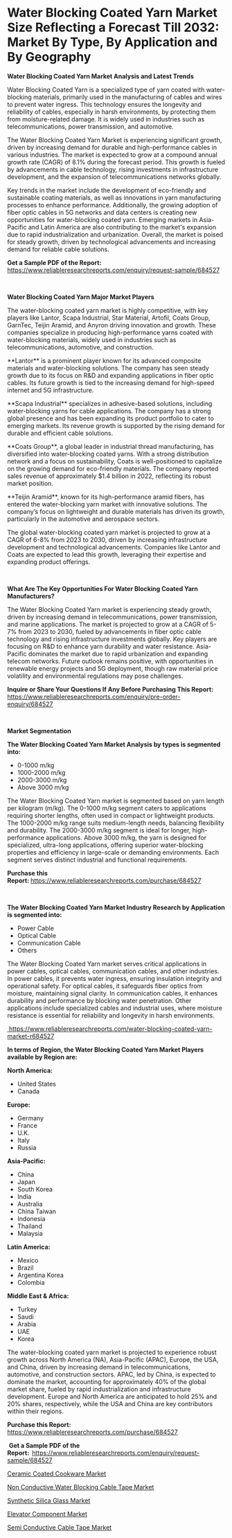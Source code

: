 <p><h1>Water Blocking Coated Yarn Market Size Reflecting a Forecast Till 2032: Market By Type, By Application and By Geography</h1></p><p><strong>Water Blocking Coated Yarn Market Analysis and Latest Trends</strong></p>
<p><p>Water Blocking Coated Yarn is a specialized type of yarn coated with water-blocking materials, primarily used in the manufacturing of cables and wires to prevent water ingress. This technology ensures the longevity and reliability of cables, especially in harsh environments, by protecting them from moisture-related damage. It is widely used in industries such as telecommunications, power transmission, and automotive.</p><p>The Water Blocking Coated Yarn Market is experiencing significant growth, driven by increasing demand for durable and high-performance cables in various industries. The market is expected to grow at a compound annual growth rate (CAGR) of 8.1% during the forecast period. This growth is fueled by advancements in cable technology, rising investments in infrastructure development, and the expansion of telecommunications networks globally.</p><p>Key trends in the market include the development of eco-friendly and sustainable coating materials, as well as innovations in yarn manufacturing processes to enhance performance. Additionally, the growing adoption of fiber optic cables in 5G networks and data centers is creating new opportunities for water-blocking coated yarn. Emerging markets in Asia-Pacific and Latin America are also contributing to the market's expansion due to rapid industrialization and urbanization. Overall, the market is poised for steady growth, driven by technological advancements and increasing demand for reliable cable solutions.</p></p>
<p><strong>Get a Sample PDF of the Report:&nbsp;</strong> <a href="https://www.reliableresearchreports.com/enquiry/request-sample/684527?utm_campaign=32&utm_medium=2&utm_source=Github&utm_content=ia&utm_term=20012025&utm_id=water-blocking-coated-yarn">https://www.reliableresearchreports.com/enquiry/request-sample/684527</a></p>
<p>&nbsp;</p>
<p><strong>Water Blocking Coated Yarn Major Market Players</strong></p>
<p><p>The water-blocking coated yarn market is highly competitive, with key players like Lantor, Scapa Industrial, Star Material, Artofil, Coats Group, GarnTec, Teijin Aramid, and Anyron driving innovation and growth. These companies specialize in producing high-performance yarns coated with water-blocking materials, widely used in industries such as telecommunications, automotive, and construction.</p><p>**Lantor** is a prominent player known for its advanced composite materials and water-blocking solutions. The company has seen steady growth due to its focus on R&D and expanding applications in fiber optic cables. Its future growth is tied to the increasing demand for high-speed internet and 5G infrastructure.</p><p>**Scapa Industrial** specializes in adhesive-based solutions, including water-blocking yarns for cable applications. The company has a strong global presence and has been expanding its product portfolio to cater to emerging markets. Its revenue growth is supported by the rising demand for durable and efficient cable solutions.</p><p>**Coats Group**, a global leader in industrial thread manufacturing, has diversified into water-blocking coated yarns. With a strong distribution network and a focus on sustainability, Coats is well-positioned to capitalize on the growing demand for eco-friendly materials. The company reported sales revenue of approximately $1.4 billion in 2022, reflecting its robust market position.</p><p>**Teijin Aramid**, known for its high-performance aramid fibers, has entered the water-blocking yarn market with innovative solutions. The company’s focus on lightweight and durable materials has driven its growth, particularly in the automotive and aerospace sectors.</p><p>The global water-blocking coated yarn market is projected to grow at a CAGR of 6-8% from 2023 to 2030, driven by increasing infrastructure development and technological advancements. Companies like Lantor and Coats are expected to lead this growth, leveraging their expertise and expanding product offerings.</p></p>
<p>&nbsp;</p>
<p><strong>What Are The Key Opportunities For Water Blocking Coated Yarn Manufacturers?</strong></p>
<p><p>The Water Blocking Coated Yarn market is experiencing steady growth, driven by increasing demand in telecommunications, power transmission, and marine applications. The market is projected to grow at a CAGR of 5-7% from 2023 to 2030, fueled by advancements in fiber optic cable technology and rising infrastructure investments globally. Key players are focusing on R&D to enhance yarn durability and water resistance. Asia-Pacific dominates the market due to rapid urbanization and expanding telecom networks. Future outlook remains positive, with opportunities in renewable energy projects and 5G deployment, though raw material price volatility and environmental regulations may pose challenges.</p></p>
<p><strong>Inquire or Share Your Questions If Any Before Purchasing This Report:</strong> <a href="https://www.reliableresearchreports.com/enquiry/pre-order-enquiry/684527?utm_campaign=32&utm_medium=2&utm_source=Github&utm_content=ia&utm_term=20012025&utm_id=water-blocking-coated-yarn">https://www.reliableresearchreports.com/enquiry/pre-order-enquiry/684527</a></p>
<p>&nbsp;</p>
<p><strong>Market Segmentation</strong></p>
<p><strong>The Water Blocking Coated Yarn Market Analysis by types is segmented into:</strong></p>
<p><ul><li>0-1000 m/kg</li><li>1000-2000 m/kg</li><li>2000-3000 m/kg</li><li>Above 3000 m/kg</li></ul></p>
<p><p>The Water Blocking Coated Yarn market is segmented based on yarn length per kilogram (m/kg). The 0-1000 m/kg segment caters to applications requiring shorter lengths, often used in compact or lightweight products. The 1000-2000 m/kg range suits medium-length needs, balancing flexibility and durability. The 2000-3000 m/kg segment is ideal for longer, high-performance applications. Above 3000 m/kg, the yarn is designed for specialized, ultra-long applications, offering superior water-blocking properties and efficiency in large-scale or demanding environments. Each segment serves distinct industrial and functional requirements.</p></p>
<p><strong>Purchase this Report:&nbsp;</strong><a href="https://www.reliableresearchreports.com/purchase/684527?utm_campaign=32&utm_medium=2&utm_source=Github&utm_content=ia&utm_term=20012025&utm_id=water-blocking-coated-yarn">https://www.reliableresearchreports.com/purchase/684527</a></p>
<p>&nbsp;</p>
<p><strong>The Water Blocking Coated Yarn Market Industry Research by Application is segmented into:</strong></p>
<p><ul><li>Power Cable</li><li>Optical Cable</li><li>Communication Cable</li><li>Others</li></ul></p>
<p><p>The Water Blocking Coated Yarn market serves critical applications in power cables, optical cables, communication cables, and other industries. In power cables, it prevents water ingress, ensuring insulation integrity and operational safety. For optical cables, it safeguards fiber optics from moisture, maintaining signal clarity. In communication cables, it enhances durability and performance by blocking water penetration. Other applications include specialized cables and industrial uses, where moisture resistance is essential for reliability and longevity in harsh environments.</p></p>
<p><a href="https://www.reliableresearchreports.com/water-blocking-coated-yarn-market-r684527?utm_campaign=32&utm_medium=2&utm_source=Github&utm_content=ia&utm_term=20012025&utm_id=water-blocking-coated-yarn">&nbsp;https://www.reliableresearchreports.com/water-blocking-coated-yarn-market-r684527</a></p>
<p><strong>In terms of Region, the Water Blocking Coated Yarn Market Players available by Region are:</strong></p>
<p>
    <p> <strong> North America: </strong>
        <ul>
            <li>United States</li>
            <li>Canada</li>
        </ul>
        </p> 
    <p> <strong> Europe: </strong>
        <ul>
            <li>Germany</li>
            <li>France</li>
            <li>U.K.</li>
            <li>Italy</li>
            <li>Russia</li>
        </ul>
        </p> 
    <p> <strong> Asia-Pacific: </strong>
        <ul>
            <li>China</li>
            <li>Japan</li>
            <li>South Korea</li>
            <li>India</li>
            <li>Australia</li>
            <li>China Taiwan</li>
            <li>Indonesia</li>
            <li>Thailand</li>
            <li>Malaysia</li>
        </ul>
        </p> 
    <p> <strong> Latin America: </strong>
        <ul>
            <li>Mexico</li>
            <li>Brazil</li>
            <li>Argentina Korea</li>
            <li>Colombia</li>
        </ul>
        </p> 
    <p> <strong> Middle East & Africa: </strong>
        <ul>
            <li>Turkey</li>
            <li>Saudi</li>
            <li>Arabia</li>
            <li>UAE</li>
            <li>Korea</li>
        </ul>
    </p>
    </p>
<p><p>The water-blocking coated yarn market is projected to experience robust growth across North America (NA), Asia-Pacific (APAC), Europe, the USA, and China, driven by increasing demand in telecommunications, automotive, and construction sectors. APAC, led by China, is expected to dominate the market, accounting for approximately 40% of the global market share, fueled by rapid industrialization and infrastructure development. Europe and North America are anticipated to hold 25% and 20% shares, respectively, while the USA and China are key contributors within their regions.</p></p>
<p><strong>Purchase this Report: </strong><a href="https://www.reliableresearchreports.com/purchase/684527?utm_campaign=32&utm_medium=2&utm_source=Github&utm_content=ia&utm_term=20012025&utm_id=water-blocking-coated-yarn">https://www.reliableresearchreports.com/purchase/684527</a></p>
<p>&nbsp;<strong>Get a Sample PDF of the Report:&nbsp;&nbsp;</strong><a href="https://www.reliableresearchreports.com/enquiry/request-sample/684527?utm_campaign=32&utm_medium=2&utm_source=Github&utm_content=ia&utm_term=20012025&utm_id=water-blocking-coated-yarn">https://www.reliableresearchreports.com/enquiry/request-sample/684527</a></p>
<p><strong></strong></p>
<p><p><a href="https://github.com/rahu1506/Market-Research-Report-List-6/blob/main/ceramic-coated-cookware-market.md?utm_campaign=32&utm_medium=2&utm_source=Github&utm_content=ia&utm_term=20012025&utm_id=water-blocking-coated-yarn">Ceramic Coated Cookware Market</a></p><p><a href="https://github.com/alberthagorsuch/Market-Research-Report-List-1/blob/main/non-conductive-water-blocking-cable-tape-market.md?utm_campaign=32&utm_medium=2&utm_source=Github&utm_content=ia&utm_term=20012025&utm_id=water-blocking-coated-yarn">Non Conductive Water Blocking Cable Tape Market</a></p><p><a href="https://github.com/shondapmbau/Market-Research-Report-List-1/blob/main/synthetic-silica-glass-market.md?utm_campaign=32&utm_medium=2&utm_source=Github&utm_content=ia&utm_term=20012025&utm_id=water-blocking-coated-yarn">Synthetic Silica Glass Market</a></p><p><a href="https://github.com/MonroeBullock54/Market-Research-Report-List-1/blob/main/elevator-component-market.md?utm_campaign=32&utm_medium=2&utm_source=Github&utm_content=ia&utm_term=20012025&utm_id=water-blocking-coated-yarn">Elevator Component Market</a></p><p><a href="https://github.com/skerretflossie9297/Market-Research-Report-List-1/blob/main/semi-conductive-cable-tape-market.md?utm_campaign=32&utm_medium=2&utm_source=Github&utm_content=ia&utm_term=20012025&utm_id=water-blocking-coated-yarn">Semi Conductive Cable Tape Market</a></p></p>
